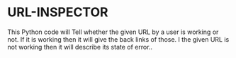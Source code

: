 # URL-INSPECTOR
This Python code will  Tell whether the given URL by a user is working or not. 
If it is working then it will give the back links of those.
I the given URL is not working then it will describe its state of error..
